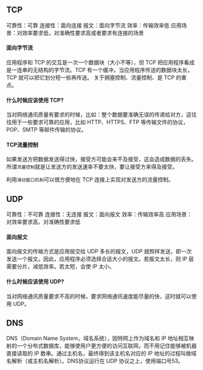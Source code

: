 ## TCP
可靠性：可靠
连接性：面向连接
报文：面向字节流
效率：传输效率低
应用场景：对效率要求低，对准确性要求高或者要求有连接的场景
#### 面向字节流
应用程序和 TCP 的交互是一次一个数据块（大小不等），但 TCP 把应用程序看成是一连串的无结构的字节流。TCP 有一个缓冲，当应用程序传送的数据块太长，TCP 就可以把它划分短一些再传送。
关于拥塞控制、流量控制、是 TCP 的重点。
#### 什么时候应该使用 TCP?
当对网络通讯质量有要求的时候，比如：整个数据要准确无误的传递给对方，这往往用于一些要求可靠的应用，比如 HTTP、HTTPS、FTP 等传输文件的协议，POP、SMTP 等邮件传输的协议。
#### TCP流量控制
如果发送方把数据发送得过快，接受方可能会来不及接受，这会造成数据的丢失。所谓`流量控制`就是让发送方的发送速率不要太快，要让接受方来得及接受。

利用`滑动窗口机制`可以很方便地在 TCP 连接上实现对发送方的流量控制。
## UDP
可靠性：不可靠
连接性：无连接
报文：面向报文
效率：传输效率高
应用场景：对效率要求高，对准确性要求低
#### 面向报文
面向报文的传输方式是应用层交给 UDP 多长的报文，UDP 就照样发送，即一次发送一个报文。因此，应用程序必须选择合适大小的报文。若报文太长，则 IP 层需要分片，减低效率。若太短，会使 IP 太小。
#### 什么时候应该使用 UDP?
当对网络通讯质量要求不高的时候，要求网络通讯速度能尽量的快，这时就可以使用 UDP。
## DNS
DNS（Domain Name System，域名系统），因特网上作为域名和 IP 地址相互映射的一个分布式数据库，能够使用户更方便的访问互联网，而不用记住能够被机器直接读取的 IP 数串。通过主机名，最终得到该主机名对应的 IP 地址的过程叫做域名解析（或主机名解析）。DNS协议运行在 UDP 协议之上，使用端口号53。
